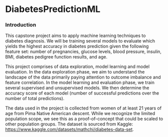 # DiabetesPredictionML

### Introduction

This capstone project aims to apply machine learning techniques to diabetes diagnosis. We will be training several models to evaluate which yields the highest accuracy in diabetes prediction given the following feature set: number of pregnancies, glucose levels, blood pressure, insulin, BMI, diabetes pedigree function results, and age.

This project comprises of data exploration, model learning and model evaluation. In the data exploration phase, we aim to understand the landscape of the data primarily paying attention to outcome imbalance and feature correlation. In the model learning and evaluation phase, we train several supervised and unsupervised models. We then determine the accuracy score of each model (number of successful predictions over the number of total predictions).

The data used in the project is collected from women of at least 21 years of age from Pima Native American descent. While we recognize the limited population scope, we see this as a proof-of-concept that could be scaled to other population groups.
The dataset is sourced from Kaggle: https://www.kaggle.com/datasets/mathchi/diabetes-data-set.
